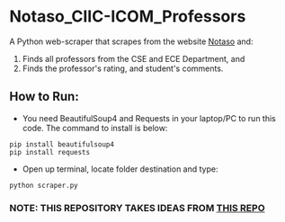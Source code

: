 # Notaso_CIIC-ICOM_Professors
A Python web-scraper that scrapes from the website [Notaso](https://notaso.com/universities/urpm/) and:
1. Finds all professors from the CSE and ECE Department, and
2. Finds the professor's rating, and student's comments.


## How to Run:
- You need BeautifulSoup4 and Requests in your laptop/PC to run this code. The command to install is below:
```
pip install beautifulsoup4
pip install requests
```
- Open up terminal, locate folder destination and type:
```
python scraper.py
```
### NOTE: THIS REPOSITORY TAKES IDEAS FROM [THIS REPO](https://github.com/sotam1069/Notaso-Professor-Grade)
